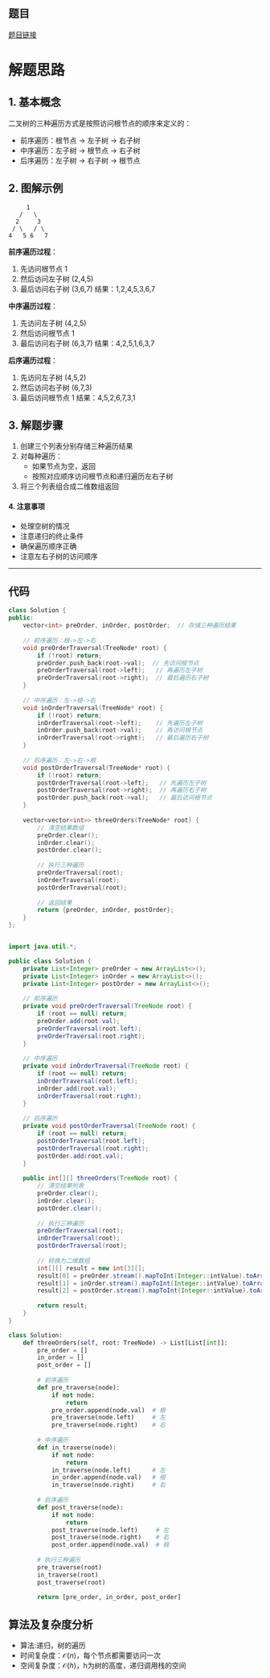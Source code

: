 ## 题目
[题目链接](https://www.nowcoder.com/practice/a9fec6c46a684ad5a3abd4e365a9d362?tpId=196&tqId=1008937&sourceUrl=/exam/oj&channenl=wgithub&fromPut=wgithub)

# 解题思路
## 1. 基本概念
二叉树的三种遍历方式是按照访问根节点的顺序来定义的：
- 前序遍历：根节点 -> 左子树 -> 右子树
- 中序遍历：左子树 -> 根节点 -> 右子树
- 后序遍历：左子树 -> 右子树 -> 根节点

## 2. 图解示例
```
     1
   /   \
  2     3
 / \   / \
4   5 6   7
```

**前序遍历过程**：
1. 先访问根节点 1
2. 然后访问左子树 (2,4,5)
3. 最后访问右子树 (3,6,7)
结果：1,2,4,5,3,6,7

**中序遍历过程**：
1. 先访问左子树 (4,2,5)
2. 然后访问根节点 1
3. 最后访问右子树 (6,3,7)
结果：4,2,5,1,6,3,7

**后序遍历过程**：
1. 先访问左子树 (4,5,2)
2. 然后访问右子树 (6,7,3)
3. 最后访问根节点 1
结果：4,5,2,6,7,3,1

## 3. 解题步骤
1. 创建三个列表分别存储三种遍历结果
2. 对每种遍历：
   - 如果节点为空，返回
   - 按照对应顺序访问根节点和递归遍历左右子树
3. 将三个列表组合成二维数组返回

#### 4. 注意事项
- 处理空树的情况
- 注意递归的终止条件
- 确保遍历顺序正确
- 注意左右子树的访问顺序
---
##  代码
```cpp []
class Solution {
public:
    vector<int> preOrder, inOrder, postOrder;  // 存储三种遍历结果
    
    // 前序遍历：根->左->右
    void preOrderTraversal(TreeNode* root) {
        if (!root) return;
        preOrder.push_back(root->val);  // 先访问根节点
        preOrderTraversal(root->left);   // 再遍历左子树
        preOrderTraversal(root->right);  // 最后遍历右子树
    }
    
    // 中序遍历：左->根->右
    void inOrderTraversal(TreeNode* root) {
        if (!root) return;
        inOrderTraversal(root->left);    // 先遍历左子树
        inOrder.push_back(root->val);    // 再访问根节点
        inOrderTraversal(root->right);   // 最后遍历右子树
    }
    
    // 后序遍历：左->右->根
    void postOrderTraversal(TreeNode* root) {
        if (!root) return;
        postOrderTraversal(root->left);   // 先遍历左子树
        postOrderTraversal(root->right);  // 再遍历右子树
        postOrder.push_back(root->val);   // 最后访问根节点
    }
    
    vector<vector<int>> threeOrders(TreeNode* root) {
        // 清空结果数组
        preOrder.clear();
        inOrder.clear();
        postOrder.clear();
        
        // 执行三种遍历
        preOrderTraversal(root);
        inOrderTraversal(root);
        postOrderTraversal(root);
        
        // 返回结果
        return {preOrder, inOrder, postOrder};
    }
};
```
``` java []

import java.util.*;

public class Solution {
    private List<Integer> preOrder = new ArrayList<>();
    private List<Integer> inOrder = new ArrayList<>();
    private List<Integer> postOrder = new ArrayList<>();
    
    // 前序遍历
    private void preOrderTraversal(TreeNode root) {
        if (root == null) return;
        preOrder.add(root.val);
        preOrderTraversal(root.left);
        preOrderTraversal(root.right);
    }
    
    // 中序遍历
    private void inOrderTraversal(TreeNode root) {
        if (root == null) return;
        inOrderTraversal(root.left);
        inOrder.add(root.val);
        inOrderTraversal(root.right);
    }
    
    // 后序遍历
    private void postOrderTraversal(TreeNode root) {
        if (root == null) return;
        postOrderTraversal(root.left);
        postOrderTraversal(root.right);
        postOrder.add(root.val);
    }
    
    public int[][] threeOrders(TreeNode root) {
        // 清空结果列表
        preOrder.clear();
        inOrder.clear();
        postOrder.clear();
        
        // 执行三种遍历
        preOrderTraversal(root);
        inOrderTraversal(root);
        postOrderTraversal(root);
        
        // 转换为二维数组
        int[][] result = new int[3][];
        result[0] = preOrder.stream().mapToInt(Integer::intValue).toArray();
        result[1] = inOrder.stream().mapToInt(Integer::intValue).toArray();
        result[2] = postOrder.stream().mapToInt(Integer::intValue).toArray();
        
        return result;
    }
}
```
```python []
class Solution:
    def threeOrders(self, root: TreeNode) -> List[List[int]]:
        pre_order = []
        in_order = []
        post_order = []
        
        # 前序遍历
        def pre_traverse(node):
            if not node:
                return
            pre_order.append(node.val)  # 根
            pre_traverse(node.left)     # 左
            pre_traverse(node.right)    # 右
            
        # 中序遍历
        def in_traverse(node):
            if not node:
                return
            in_traverse(node.left)      # 左
            in_order.append(node.val)   # 根
            in_traverse(node.right)     # 右
            
        # 后序遍历
        def post_traverse(node):
            if not node:
                return
            post_traverse(node.left)     # 左
            post_traverse(node.right)    # 右
            post_order.append(node.val)  # 根
            
        # 执行三种遍历
        pre_traverse(root)
        in_traverse(root)
        post_traverse(root)
        
        return [pre_order, in_order, post_order]

```

## 算法及复杂度分析
- 算法:递归，树的遍历
- 时间复杂度：$\mathcal{O}(n)$，每个节点都需要访问一次
- 空间复杂度：$\mathcal{O}(h)$，h为树的高度，递归调用栈的空间
